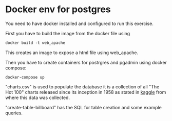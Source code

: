 # Docker env for postgres

You need to have docker installed and configured to run this exercise.

First you have to build the image from the docker file using

```dockerfile
docker build -t web_apache
```

This creates an image to expose a html file using web_apache.

Then you have to create containers for postrgres and pgadmin using docker compose:

```docker-compose
docker-compose up
```

"charts.csv" is used to populate the database it is a collection of all "The Hot 100" charts released since its inception in 1958 as stated in [kaggle](https://www.kaggle.com/datasets/dhruvildave/billboard-the-hot-100-songs) from where this data was collected.

"create-table-billboard" has the SQL for table creation and some example queries.

